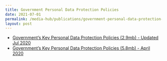 ```yaml
---
title: Government Personal Data Protection Policies
date: 2021-07-01
permalink: /media-hub/publications/government-personal-data-protection-policies
layout: post
---
```

* [Government’s Key Personal Data Protection Policies (2.9mb) - Updated Jul 2020](/files/publications/government-personal-data-protection-policies-jul21.pdf)
* [Government’s Key Personal Data Protection Policies (5.8mb) - April 2020](files/publications/government-personal-data-protection-policies-Apr2020.pdf)